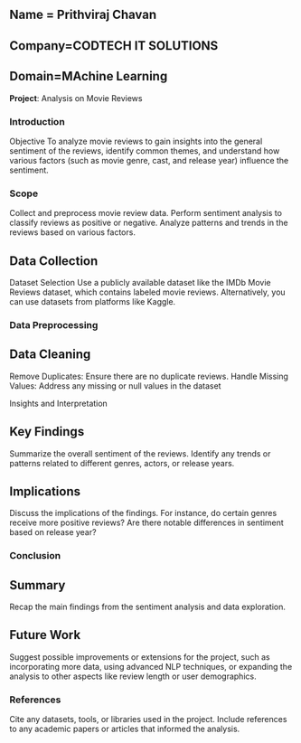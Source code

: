 ## **Name** = Prithviraj Chavan
## **Company**=CODTECH IT SOLUTIONS
## **Domain**=MAchine Learning 

**Project**: Analysis on Movie Reviews
### Introduction
Objective
To analyze movie reviews to gain insights into the general sentiment of the reviews, identify common themes, and understand how various factors (such as movie genre, cast, and release year) influence the sentiment.

### Scope
Collect and preprocess movie review data.
Perform sentiment analysis to classify reviews as positive or negative.
Analyze patterns and trends in the reviews based on various factors.

## Data Collection
 Dataset Selection
Use a publicly available dataset like the IMDb Movie Reviews dataset, which contains labeled movie reviews. Alternatively, you can use datasets from platforms like Kaggle.

### Data Preprocessing
## Data Cleaning
Remove Duplicates: Ensure there are no duplicate reviews.
Handle Missing Values: Address any missing or null values in the dataset

Insights and Interpretation
## Key Findings
Summarize the overall sentiment of the reviews.
Identify any trends or patterns related to different genres, actors, or release years.
 ## Implications
Discuss the implications of the findings. For instance, do certain genres receive more positive reviews? Are there notable differences in sentiment based on release year?

### Conclusion
## Summary
Recap the main findings from the sentiment analysis and data exploration.

## Future Work
Suggest possible improvements or extensions for the project, such as incorporating more data, using advanced NLP techniques, or expanding the analysis to other aspects like review length or user demographics.

### References
Cite any datasets, tools, or libraries used in the project.
Include references to any academic papers or articles that informed the analysis.
